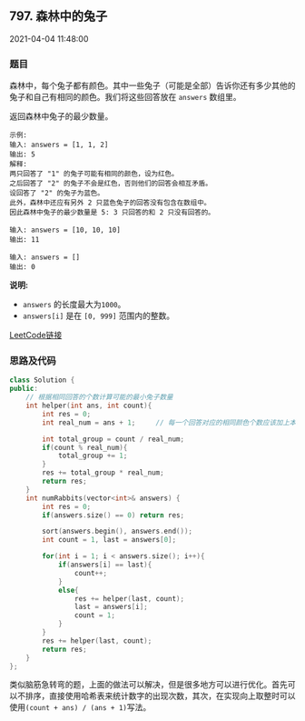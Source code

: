 ## 797. 森林中的兔子

2021-04-04 11:48:00 

### 题目

森林中，每个兔子都有颜色。其中一些兔子（可能是全部）告诉你还有多少其他的兔子和自己有相同的颜色。我们将这些回答放在 ``answers`` 数组里。

返回森林中兔子的最少数量。

```
示例:
输入: answers = [1, 1, 2]
输出: 5
解释:
两只回答了 "1" 的兔子可能有相同的颜色，设为红色。
之后回答了 "2" 的兔子不会是红色，否则他们的回答会相互矛盾。
设回答了 "2" 的兔子为蓝色。
此外，森林中还应有另外 2 只蓝色兔子的回答没有包含在数组中。
因此森林中兔子的最少数量是 5: 3 只回答的和 2 只没有回答的。

输入: answers = [10, 10, 10]
输出: 11

输入: answers = []
输出: 0
```

**说明:**


- ``answers`` 的长度最大为``1000``。
- ``answers[i]`` 是在 ``[0, 999]`` 范围内的整数。



[LeetCode链接](https://leetcode-cn.com/problems/rabbits-in-forest/)

### 思路及代码

```cpp
class Solution {
public:
    // 根据相同回答的个数计算可能的最小兔子数量
    int helper(int ans, int count){
        int res = 0;
        int real_num = ans + 1;     // 每一个回答对应的相同颜色个数应该加上本身

        int total_group = count / real_num;
        if(count % real_num){
            total_group += 1;
        }
        res += total_group * real_num;
        return res;
    }
    int numRabbits(vector<int>& answers) {
        int res = 0;
        if(answers.size() == 0) return res;

        sort(answers.begin(), answers.end());
        int count = 1, last = answers[0];

        for(int i = 1; i < answers.size(); i++){
            if(answers[i] == last){
                count++;
            }
            else{
                res += helper(last, count);
                last = answers[i];
                count = 1;
            }
        }
        res += helper(last, count);
        return res;
    }
};
```

类似脑筋急转弯的题，上面的做法可以解决，但是很多地方可以进行优化。首先可以不排序，直接使用哈希表来统计数字的出现次数，其次，在实现向上取整时可以使用``(count + ans) / (ans + 1)``写法。